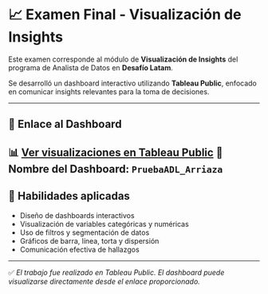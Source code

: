 # 📈 Examen Final - Visualización de Insights

Este examen corresponde al módulo de **Visualización de Insights** del programa de Analista de Datos en **Desafío Latam**.

Se desarrolló un dashboard interactivo utilizando **Tableau Public**, enfocado en comunicar insights relevantes para la toma de decisiones.

---

## 🔗 Enlace al Dashboard

📊 [Ver visualizaciones en Tableau Public](https://public.tableau.com/app/profile/rodrigo.arriaza/vizzes)
🔖 **Nombre del Dashboard:** `PruebaADL_Arriaza`
---

## 🧠 Habilidades aplicadas

- Diseño de dashboards interactivos
- Visualización de variables categóricas y numéricas
- Uso de filtros y segmentación de datos
- Gráficos de barra, línea, torta y dispersión
- Comunicación efectiva de hallazgos

---

✅ *El trabajo fue realizado en Tableau Public. El dashboard puede visualizarse directamente desde el enlace proporcionado.*
